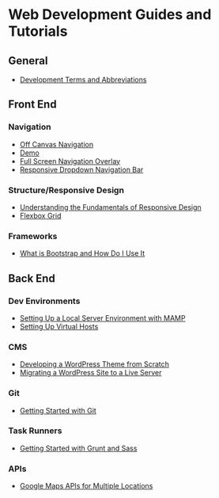 Web Development Guides and Tutorials
========

## General

* [Development Terms and Abbreviations](http://www.taniarascia.com/development-terms-abbreviations/)

## Front End

### Navigation

* [Off Canvas Navigation](http://www.taniarascia.com/off-canvas-navigation/)
* [Demo](http://codepen.io/taniarascia/full/yYrXRG/)
* [Full Screen Navigation Overlay](http://www.taniarascia.com/full-screen-navigation-overlay/)
* [Responsive Dropdown Navigation Bar](http://www.taniarascia.com/responsive-dropdown-navigation-bar/)

### Structure/Responsive Design

* [Understanding the Fundamentals of Responsive Design](http://www.taniarascia.com/you-dont-need-a-framework/)
* [Flexbox Grid](http://www.taniarascia.com/easiest-flex-grid-ever/)

### Frameworks

* [What is Bootstrap and How Do I Use It](http://www.taniarascia.com/what-is-bootstrap-and-how-do-i-use-it/)



## Back End

### Dev Environments

* [Setting Up a Local Server Environment with MAMP](http://www.taniarascia.com/local-environment/)
* [Setting Up Virtual Hosts](http://www.taniarascia.com/setting-up-virtual-hosts/)

### CMS

* [Developing a WordPress Theme from Scratch](http://www.taniarascia.com/developing-a-wordpress-theme-from-scratch/)
* [Migrating a WordPress Site to a Live Server](http://www.taniarascia.com/migrating-a-wordpress-site-to-a-live-server/)

### Git

* [Getting Started with Git](http://www.taniarascia.com/getting-started-with-git/)

### Task Runners

* [Getting Started with Grunt and Sass](http://www.taniarascia.com/getting-started-with-grunt-and-sass/)

### APIs

* [Google Maps APIs for Multiple Locations](http://www.taniarascia.com/google-maps-apis-for-multiple-locations/)
